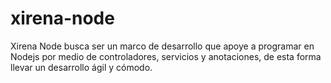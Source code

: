 # xirena-node
Xirena Node busca ser un marco de desarrollo que apoye a programar  en Nodejs por medio de controladores, servicios y anotaciones, de esta forma llevar un desarrollo ágil y cómodo.
